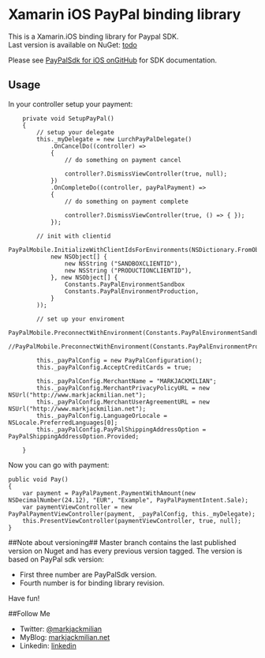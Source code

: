 # Xamarin iOS PayPal binding library

This is a Xamarin.iOS binding library for Paypal SDK.   
Last version is available on NuGet: [todo](https://www.google.it/)

Please see [PayPalSdk for iOS onGitHub](https://github.com/paypal/PayPal-iOS-SDK) for SDK documentation.


## Usage

 In your controller setup your payment:

		private void SetupPayPal()
		{
			// setup your delegate
			this._myDelegate = new LurchPayPalDelegate()
				.OnCancelDo((controller) =>
				{
					// do something on payment cancel

					controller?.DismissViewController(true, null);
				})
				.OnCompleteDo((controller, payPalPayment) =>
				{
					// do something on payment complete

					controller?.DismissViewController(true, () => { });
				});

			// init with clientid
			PayPalMobile.InitializeWithClientIdsForEnvironments(NSDictionary.FromObjectsAndKeys(
				new NSObject[] {
					new NSString ("SANDBOXCLIENTID"),
					new NSString ("PRODUCTIONCLIENTID"),
				}, new NSObject[] {
					Constants.PayPalEnvironmentSandbox
					Constants.PayPalEnvironmentProduction,
				}
			));

			// set up your enviroment
			PayPalMobile.PreconnectWithEnvironment(Constants.PayPalEnvironmentSandbox.ToString());
			//PayPalMobile.PreconnectWithEnvironment(Constants.PayPalEnvironmentProduction.ToString());

			this._payPalConfig = new PayPalConfiguration();
			this._payPalConfig.AcceptCreditCards = true;

			this._payPalConfig.MerchantName = "MARKJACKMILIAN";
			this._payPalConfig.MerchantPrivacyPolicyURL = new NSUrl("http://www.markjackmilian.net");
			this._payPalConfig.MerchantUserAgreementURL = new NSUrl("http://www.markjackmilian.net");
			this._payPalConfig.LanguageOrLocale = NSLocale.PreferredLanguages[0];
			this._payPalConfig.PayPalShippingAddressOption = PayPalShippingAddressOption.Provided;

		}

Now you can go with payment:

	public void Pay()
	{
	    var payment = PayPalPayment.PaymentWithAmount(new NSDecimalNumber(24.12), "EUR", "Example", PayPalPaymentIntent.Sale);
	    var paymentViewController = new PayPalPaymentViewController(payment, _payPalConfig, this._myDelegate);
	    this.PresentViewController(paymentViewController, true, null);
	}



##Note about versioning##
Master branch contains the last published version on Nuget and has every previous version tagged.
The version is based on PayPal sdk version:

 - First three number are PayPalSdk version.
 - Fourth number is for binding library revision.

 

Have fun!

##Follow Me

 - Twitter: [@markjackmilian](https://twitter.com/markjackmilian)
 - MyBlog: [markjackmilian.net](http://markjackmilian.net/blog)
 - Linkedin: [linkedin](https://www.linkedin.com/in/marco-giacomo-milani)